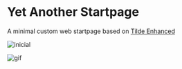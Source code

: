 # Yet Another Startpage

A minimal custom web startpage based on [Tilde Enhanced](https://github.com/Ozencb/tilde-enhanced)

![inicial](https://i.imgur.com/6qs0R2S.png)

![gif](https://i.imgur.com/ylRiwMf.gif)
